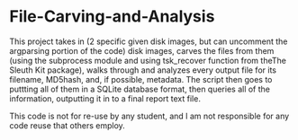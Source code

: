 # File-Carving-and-Analysis

This project takes in (2 specific given disk images, but can uncomment the argparsing portion of the code) disk images, 
carves the files from them (using the subprocess module and using tsk_recover function from theThe Sleuth Kit package), 
walks through and analyzes every output file for its filename, MD5hash, and, if possible, metadata. The script then goes to
puttting all of them in a SQLite database format, then queries all of the information, outputting it in to a final report text file.

This code is not for re-use by any student, and I am not responsible for any code reuse that others employ.
